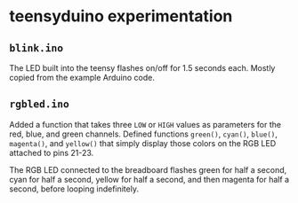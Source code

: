 # teensyduino experimentation

## `blink.ino`

The LED built into the teensy flashes on/off for 1.5 seconds each. Mostly copied from the example Arduino code.

## `rgbled.ino`

Added a function that takes three `LOW` or `HIGH` values as parameters for the red, blue, and green channels. Defined functions `green()`, `cyan()`, `blue()`, `magenta()`, and `yellow()` that simply display those colors on the RGB LED attached to pins 21-23.

The RGB LED connected to the breadboard flashes green for half a second, cyan for half a second, yellow for half a second, and then magenta for half a second, before looping indefinitely.